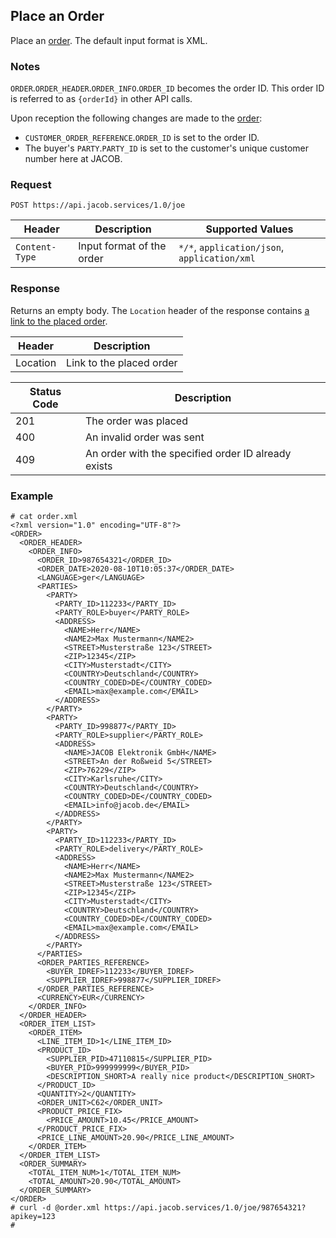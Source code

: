 ## Place an Order
Place an [order](order_object.md). The default input format is XML.

### Notes
`ORDER`.`ORDER_HEADER`.`ORDER_INFO`.`ORDER_ID` becomes the order ID. This order ID is referred to as `{orderId}` in other API calls.

Upon reception the following changes are made to the [order](order_object.md):
* `CUSTOMER_ORDER_REFERENCE`.`ORDER_ID` is set to the order ID.
* The buyer's `PARTY`.`PARTY_ID` is set to the customer's unique customer number here at JACOB.


### Request
`POST https://api.jacob.services/1.0/joe`

| Header | Description | Supported Values |
| --- | --- | --- |
| `Content-Type` | Input format of the order | `*/*`, `application/json`, `application/xml` |

### Response
Returns an empty body. The `Location` header of the response contains [a link to the placed order](get_order.md).

| Header | Description |
| --- | --- |
| Location | Link to the placed order |

| Status Code | Description |
| --- | --- |
| 201 | The order was placed |
| 400 | An invalid order was sent |
| 409 | An order with the specified order ID already exists |

### Example
```
# cat order.xml
<?xml version="1.0" encoding="UTF-8"?>
<ORDER>
  <ORDER_HEADER>
    <ORDER_INFO>
      <ORDER_ID>987654321</ORDER_ID>
      <ORDER_DATE>2020-08-10T10:05:37</ORDER_DATE>
      <LANGUAGE>ger</LANGUAGE>
      <PARTIES>
        <PARTY>
          <PARTY_ID>112233</PARTY_ID>
          <PARTY_ROLE>buyer</PARTY_ROLE>
          <ADDRESS>
            <NAME>Herr</NAME>
            <NAME2>Max Mustermann</NAME2>
            <STREET>Musterstraße 123</STREET>
            <ZIP>12345</ZIP>
            <CITY>Musterstadt</CITY>
            <COUNTRY>Deutschland</COUNTRY>
            <COUNTRY_CODED>DE</COUNTRY_CODED>
            <EMAIL>max@example.com</EMAIL>
          </ADDRESS>
        </PARTY>
        <PARTY>
          <PARTY_ID>998877</PARTY_ID>
          <PARTY_ROLE>supplier</PARTY_ROLE>
          <ADDRESS>
            <NAME>JACOB Elektronik GmbH</NAME>
            <STREET>An der Roßweid 5</STREET>
            <ZIP>76229</ZIP>
            <CITY>Karlsruhe</CITY>
            <COUNTRY>Deutschland</COUNTRY>
            <COUNTRY_CODED>DE</COUNTRY_CODED>
            <EMAIL>info@jacob.de</EMAIL>
          </ADDRESS>
        </PARTY>
        <PARTY>
          <PARTY_ID>112233</PARTY_ID>
          <PARTY_ROLE>delivery</PARTY_ROLE>
          <ADDRESS>
            <NAME>Herr</NAME>
            <NAME2>Max Mustermann</NAME2>
            <STREET>Musterstraße 123</STREET>
            <ZIP>12345</ZIP>
            <CITY>Musterstadt</CITY>
            <COUNTRY>Deutschland</COUNTRY>
            <COUNTRY_CODED>DE</COUNTRY_CODED>
            <EMAIL>max@example.com</EMAIL>
          </ADDRESS>
        </PARTY>
      </PARTIES>
      <ORDER_PARTIES_REFERENCE>
        <BUYER_IDREF>112233</BUYER_IDREF>
        <SUPPLIER_IDREF>998877</SUPPLIER_IDREF>
      </ORDER_PARTIES_REFERENCE>
      <CURRENCY>EUR</CURRENCY>
    </ORDER_INFO>
  </ORDER_HEADER>
  <ORDER_ITEM_LIST>
    <ORDER_ITEM>
      <LINE_ITEM_ID>1</LINE_ITEM_ID>
      <PRODUCT_ID>
        <SUPPLIER_PID>47110815</SUPPLIER_PID>
        <BUYER_PID>999999999</BUYER_PID>
        <DESCRIPTION_SHORT>A really nice product</DESCRIPTION_SHORT>
      </PRODUCT_ID>
      <QUANTITY>2</QUANTITY>
      <ORDER_UNIT>C62</ORDER_UNIT>
      <PRODUCT_PRICE_FIX>
        <PRICE_AMOUNT>10.45</PRICE_AMOUNT>
      </PRODUCT_PRICE_FIX>
      <PRICE_LINE_AMOUNT>20.90</PRICE_LINE_AMOUNT>
    </ORDER_ITEM>
  </ORDER_ITEM_LIST>
  <ORDER_SUMMARY>
    <TOTAL_ITEM_NUM>1</TOTAL_ITEM_NUM>
    <TOTAL_AMOUNT>20.90</TOTAL_AMOUNT>
  </ORDER_SUMMARY>
</ORDER>
# curl -d @order.xml https://api.jacob.services/1.0/joe/987654321?apikey=123
#
```

